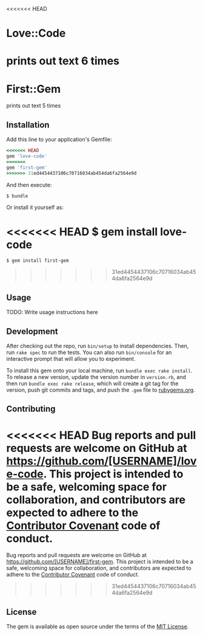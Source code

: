 <<<<<<< HEAD
# Love::Code

prints out text 6 times
=======
# First::Gem

prints out text 5 times

## Installation

Add this line to your application's Gemfile:

```ruby
<<<<<<< HEAD
gem 'love-code'
=======
gem 'first-gem'
>>>>>>> 31ed4454437106c70716034ab454da6fa2564e9d
```

And then execute:

    $ bundle

Or install it yourself as:

<<<<<<< HEAD
    $ gem install love-code
=======
    $ gem install first-gem
>>>>>>> 31ed4454437106c70716034ab454da6fa2564e9d

## Usage

TODO: Write usage instructions here

## Development

After checking out the repo, run `bin/setup` to install dependencies. Then, run `rake spec` to run the tests. You can also run `bin/console` for an interactive prompt that will allow you to experiment.

To install this gem onto your local machine, run `bundle exec rake install`. To release a new version, update the version number in `version.rb`, and then run `bundle exec rake release`, which will create a git tag for the version, push git commits and tags, and push the `.gem` file to [rubygems.org](https://rubygems.org).

## Contributing

<<<<<<< HEAD
Bug reports and pull requests are welcome on GitHub at https://github.com/[USERNAME]/love-code. This project is intended to be a safe, welcoming space for collaboration, and contributors are expected to adhere to the [Contributor Covenant](contributor-covenant.org) code of conduct.
=======
Bug reports and pull requests are welcome on GitHub at https://github.com/[USERNAME]/first-gem. This project is intended to be a safe, welcoming space for collaboration, and contributors are expected to adhere to the [Contributor Covenant](contributor-covenant.org) code of conduct.
>>>>>>> 31ed4454437106c70716034ab454da6fa2564e9d


## License

The gem is available as open source under the terms of the [MIT License](http://opensource.org/licenses/MIT).

